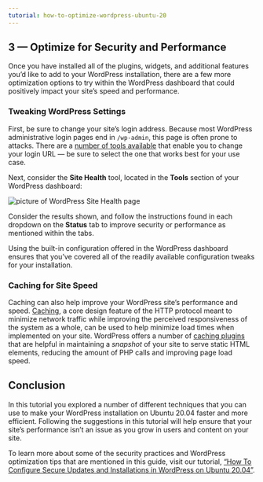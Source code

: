 ```yaml
---
tutorial: how-to-optimize-wordpress-ubuntu-20
---
```

## 3 — Optimize for Security and Performance

Once you have installed all of the plugins, widgets, and additional features you’d like to add to your WordPress installation, there are a few more optimization options to try within the WordPress dashboard that could positively impact your site’s speed and performance.

### Tweaking WordPress Settings

First, be sure to change your site’s login address. Because most WordPress administrative login pages end in `/wp-admin`, this page is often prone to attacks. There are a [number of tools available](https://wordpress.org/plugins/change-wp-admin-login/) that enable you to change your login URL — be sure to select the one that works best for your use case.

Next, consider the **Site Health** tool, located in the **Tools** section of your WordPress dashboard:

![picture of WordPress Site Health page](https://assets.digitalocean.com/articles/installWP/sitehealth.jpg)

Consider the results shown, and follow the instructions found in each dropdown on the **Status** tab to improve security or performance as mentioned within the tabs.

Using the built-in configuration offered in the WordPress dashboard ensures that you’ve covered all of the readily available configuration tweaks for your installation.

### Caching for Site Speed

Caching can also help improve your WordPress site’s performance and speed. [Caching](https://www.digitalocean.com/community/tutorials/web-caching-basics-terminology-http-headers-and-caching-strategies), a core design feature of the HTTP protocol meant to minimize network traffic while improving the perceived responsiveness of the system as a whole, can be used to help minimize load times when implemented on your site. WordPress offers a number of [caching plugins](https://wordpress.org/plugins/wp-super-cache/) that are helpful in maintaining a *snapshot* of your site to serve static HTML elements, reducing the amount of PHP calls and improving page load speed.


## Conclusion

In this tutorial you explored a number of different techniques that you can use to make your WordPress installation on Ubuntu 20.04 faster and more efficient. Following the suggestions in this tutorial will help ensure that your site’s performance isn’t an issue as you grow in users and content on your site.

To learn more about some of the security practices and WordPress optimization tips that are mentioned in this guide, visit our tutorial, [“How To Configure Secure Updates and Installations in WordPress on Ubuntu 20.04”](https://www.digitalocean.com/community/tutorials/how-to-configure-secure-updates-and-installations-in-wordpress-on-ubuntu-20-04).